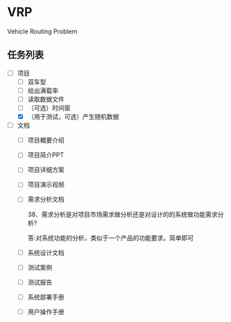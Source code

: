 # VRP
 Vehicle Routing Problem

## 任务列表

- [ ] 项目
  - [ ] 双车型
  - [ ] 给出满载率
  - [ ] 读取数据文件
  - [ ] （可选）时间窗
  - [x] （用于测试，可选）产生随机数据

- [ ] 文档
  - [ ] 项目概要介绍
  - [ ] 项目简介PPT
  - [ ] 项目详细方案
  - [ ] 项目演示视频
  - [ ] 需求分析文档

    38、需求分析是对项目市场需求做分析还是对设计的的系统做功能需求分析?

    答:对系统功能的分析，类似于一个产品的功能要求。简单即可	

  - [ ] 系统设计文档
  - [ ] 测试案例
  - [ ] 测试报告
  - [ ] 系统部署手册
  - [ ] 用户操作手册